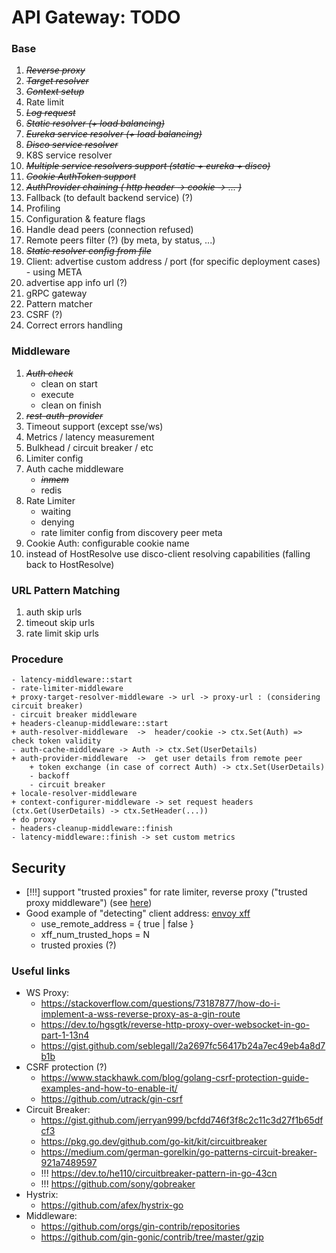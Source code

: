 # API Gateway: TODO

### Base
1. *~~Reverse proxy~~*
2. *~~Target resolver~~*
3. *~~Context setup~~*
4. Rate limit
5. *~~Log request~~*
6. *~~Static resolver (+ load balancing)~~*
7. *~~Eureka service resolver (+ load balancing)~~*
8. *~~Disco service resolver~~*
9. K8S service resolver
10. ~~*Multiple service resolvers support (static + eureka + disco)*~~
11. ~~*Cookie AuthToken support*~~
12. ~~*AuthProvider chaining ( http header -> cookie -> ... )*~~
13. Fallback (to default backend service) (?)
14. Profiling
15. Configuration & feature flags
16. Handle dead peers (connection refused)
17. Remote peers filter (?) (by meta, by status, ...)
18. ~~*Static resolver config from file*~~
19. Client: advertise custom address / port (for specific deployment cases) - using META
20. advertise app info url (?)
21. gRPC gateway 
22. Pattern matcher
23. CSRF (?)
24. Correct errors handling


### Middleware
1. ~~*Auth check*~~
    - clean on start
    - execute
    - clean on finish
2. ~~*rest-auth-provider*~~
3. Timeout support (except sse/ws)
4. Metrics / latency measurement
5. Bulkhead / circuit breaker / etc
6. Limiter config
7. Auth cache middleware
   + ~~*inmem*~~
   - redis
8. Rate Limiter
   - waiting
   - denying
   - rate limiter config from discovery peer meta
9. Cookie Auth: configurable cookie name
10. instead of HostResolve use disco-client resolving capabilities (falling back to HostResolve)

### URL Pattern Matching
1. auth skip urls
2. timeout skip urls
3. rate limit skip urls

### Procedure
```text
- latency-middleware::start
- rate-limiter-middleware
+ proxy-target-resolver-middleware -> url -> proxy-url : (considering circuit breaker)
- circuit breaker middleware
+ headers-cleanup-middleware::start
+ auth-resolver-middleware 	-> 	header/cookie -> ctx.Set(Auth) => check token validity
- auth-cache-middleware -> Auth -> ctx.Set(UserDetails)
+ auth-provider-middleware	->	get user details from remote peer
    + token exchange (in case of correct Auth) -> ctx.Set(UserDetails)
    - backoff
    - circuit breaker
+ locale-resolver-middleware
+ context-configurer-middleware -> set request headers (ctx.Get(UserDetails) -> ctx.SetHeader(...))
+ do proxy
- headers-cleanup-middleware::finish
- latency-middleware::finish -> set custom metrics
```

## Security
- [!!!] support "trusted proxies" for rate limiter, reverse proxy ("trusted proxy middleware") (see [here](https://adam-p.ca/blog/2022/03/x-forwarded-for/#thoughts-on-overwriting-the-xff-header))
- Good example of "detecting" client address: [envoy xff](https://www.envoyproxy.io/docs/envoy/latest/configuration/http/http_conn_man/headers#x-forwarded-for)
  - use_remote_address = { true | false }
  - xff_num_trusted_hops = N
  - trusted proxies (?)


### Useful links
- WS Proxy: 	
   - https://stackoverflow.com/questions/73187877/how-do-i-implement-a-wss-reverse-proxy-as-a-gin-route
   - https://dev.to/hgsgtk/reverse-http-proxy-over-websocket-in-go-part-1-13n4
   - https://gist.github.com/seblegall/2a2697fc56417b24a7ec49eb4a8d7b1b
- CSRF protection (?)
   - https://www.stackhawk.com/blog/golang-csrf-protection-guide-examples-and-how-to-enable-it/
   - https://github.com/utrack/gin-csrf
- Circuit Breaker:
   - https://gist.github.com/jerryan999/bcfdd746f3f8c2c11c3d27f1b65dfcf3
   - https://pkg.go.dev/github.com/go-kit/kit/circuitbreaker
   - https://medium.com/german-gorelkin/go-patterns-circuit-breaker-921a7489597
   - !!! https://dev.to/he110/circuitbreaker-pattern-in-go-43cn
   - !!! https://github.com/sony/gobreaker
- Hystrix:
   - https://github.com/afex/hystrix-go
- Middleware:
   - https://github.com/orgs/gin-contrib/repositories
   - https://github.com/gin-gonic/contrib/tree/master/gzip

